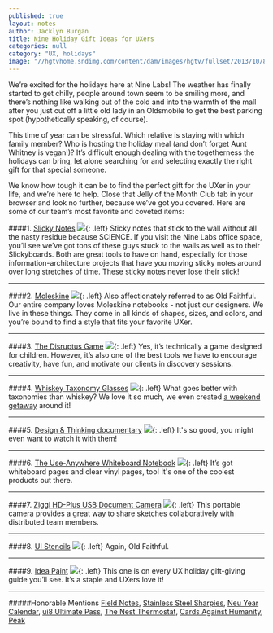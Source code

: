 ```yaml
---
published: true
layout: notes
author: Jacklyn Burgan
title: Nine Holiday Gift Ideas for UXers
categories: null
category: "UX, holidays"
image: "//hgtvhome.sndimg.com/content/dam/images/hgtv/fullset/2013/10/8/2/original_Sam-Henderson-Christmas-mod-gift-wrap-red-bag-and-text-box_4x3.jpg.rend.hgtvcom.1280.960.jpeg"
---
```


We’re excited for the holidays here at Nine Labs! The weather has finally started to get chilly, people around town seem to be smiling more, and there’s nothing like walking out of the cold and into the warmth of the mall after you just cut off a little old lady in an Oldsmobile to get the best parking spot (hypothetically speaking, of course).

This time of year can be stressful. Which relative is staying with which family member? Who is hosting the holiday meal (and don’t forget Aunt Whitney is vegan!)? It’s difficult enough dealing with the togetherness the holidays can bring, let alone searching for and selecting exactly the right gift for that special someone.

We know how tough it can be to find the perfect gift for the UXer in your life, and we’re here to help. Close that Jelly of the Month Club tab in your browser and look no further, because we’ve got you covered. Here are some of our team’s most favorite and coveted items:

####1. [Slicky Notes](http://www.ecostaticinc.com/product-category/shop/)
![](http://www.ecostaticinc.com/wp-content/uploads/2015/06/4-x-4-5-Assort.-Image-1.jpg){: .left}
Sticky notes that stick to the wall without all the nasty residue because SCIENCE. If you visit the Nine Labs office space, you’ll see we’ve got tons of these guys stuck to the walls as well as to their Slickyboards. Both are great tools to have on hand, especially for those information-architecture projects that have you moving sticky notes around over long stretches of time. These sticky notes never lose their stick!

----

####2. [Moleskine](http://www.moleskine.com/us/)
![](http://cdn.thejournalshop.com/media/catalog/product/cache/1/image/9df78eab33525d08d6e5fb8d27136e95/m/o/moleskine-pocket-reporter-ruled/Moleskine-Pocket-Reporter-Notebook-Ruled-31.jpg){: .left}
Also affectionately referred to as Old Faithful. Our entire company loves Moleskine notebooks - not just our designers. We live in these things. They come in all kinds of shapes, sizes, and colors, and you’re bound to find a style that fits your favorite UXer.

----

####3. [The Disruptus Game](http://www.amazon.com/dp/B00BCE2DNA/ref=wl_it_dp_o_pC_nS_ttl?_encoding=UTF8&colid=2KM854ZUZ3DA4&coliid=I37RN9A5SLQJ90)
![](http://funnybonetoys.com/wp-content/uploads/2013/06/d2.jpg){: .left}
Yes, it’s technically a game designed for children. However, it’s also one of the best tools we have to encourage creativity, have fun, and motivate our clients in discovery sessions.

----

####4. [Whiskey Taxonomy Glasses](http://www.uncommongoods.com/product/whiskey-taxonomy-glass-set)
![](http://www.uncommongoods.com/images/product/26125_zoom1.jpg){: .left}
What goes better with taxonomies than whiskey? We love it so much, we even created [a weekend getaway](https://webwhiskyweekend.com/WebWhisky/whiskey) around it!

----

####5. [Design & Thinking documentary](http://designthinkingmovie.com/#home)
![](http://www.dot.org.au/assets/AGDA_Desgin_Thinking-Movie.jpg){: .left}
It's so good, you might even want to watch it with them!

----

####6. [The Use-Anywhere Whiteboard Notebook](http://www.amazon.com/gp/product/B00IFRD214/ref=as_li_qf_sp_asin_il_tl?ie=UTF8&camp=1789&creative=9325&creativeASIN=B00IFRD214&linkCode=as2&tag=marsha0d3-20&linkId=OIYIL6WWBKGB5VTV)
![](https://s-media-cache-ak0.pinimg.com/736x/b3/19/a0/b319a0b297fb70a54a2ef5f15a1344b1.jpg){: .left}
It’s got whiteboard pages and clear vinyl pages, too! It's one of the coolest products out there.

----

####7. [Ziggi HD-Plus USB Document Camera](http://www.ipevo.com/prods/Ziggi-HD_Plus_USB_Document_Camera)
![](https://s3-us-west-1.amazonaws.com/assets.ipevo.com/files/product/12-IPEVO_product/IPEVO_Ziggi-HD_Plus_USB_Document_Camera/sildeshow/ipevo_ziggi-hd_plus_slide_05.jpg){: .left}
This portable camera provides a great way to share sketches collaboratively with distributed team members.

----

####8. [UI Stencils](http://www.uistencils.com)
![](http://cdn.shopify.com/s/files/1/0042/9602/products/edc-tall-1_1024x1024.jpeg?v=1432231492){: .left}
Again, Old Faithful.

----

####9. [Idea Paint](http://www.ideapaint.com)
![](http://ecx.images-amazon.com/images/I/51lrC9T5xTL.jpg){: .left}
This one is on every UX holiday gift-giving guide you’ll see. It’s a staple and UXers love it!

----

#####Honorable Mentions
[Field Notes](http://fieldnotesbrand.com), [Stainless Steel Sharpies](http://www.amazon.com/Sharpie-1747388-Stainless-Permanent-Marker/dp/B001V9LQLG), [Neu Year Calendar](http://www.neuyear.net), [ui8 Ultimate Pass](https://ui8.net/products/ultimate-pass), [The Nest Thermostat](https://nest.com/thermostat/meet-nest-thermostat/), [Cards Against Humanity](https://cardsagainsthumanity.com), [Peak](http://www.peak.net)
